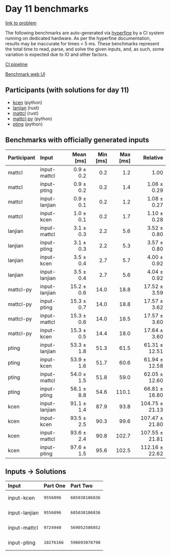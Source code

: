 # Day 11 benchmarks

[link to problem](https://adventofcode.com/2023/day/11)

The following benchmarks are auto-generated via
[hyperfine](https://github.com/sharkdp/hyperfine) by a CI system running on
dedicated hardware. As per the hyperfine documentation, results may be
inaccurate for times < 5 ms. These benchmarks represent the total time to read,
parse, and solve the given inputs, and, as such, some variation is expected due
to IO and other factors.

[CI pipeline](http://ci.papercode.net:8080/teams/main/pipelines/aoc2023)

[Benchmark web UI](https://aoc.ancalagon.black)


## Participants (with solutions for day 11)

- [kcen](https://github.com/kcen/aoc2023) (python)
- [lanjian](https://github.com/lanjian/aoc-2023) (rust)
- [mattcl](https://github.com/mattcl/aoc2023) (rust)
- [mattcl-py](https://github.com/mattcl/aoc2023-py) (python)
- [pting](https://github.com/pting/aoc2023) (python)


## Benchmarks with officially generated inputs

| Participant | Input | Mean [ms] | Min [ms] | Max [ms] | Relative |
|:---|:---|---:|---:|---:|---:|
| mattcl | input-mattcl | 0.9 ± 0.2 | 0.2 | 1.2 | 1.00 |
| mattcl | input-pting | 0.9 ± 0.2 | 0.2 | 1.4 | 1.06 ± 0.29 |
| mattcl | input-lanjian | 0.9 ± 0.1 | 0.2 | 1.2 | 1.08 ± 0.27 |
| mattcl | input-kcen | 1.0 ± 0.1 | 0.2 | 1.7 | 1.10 ± 0.28 |
| lanjian | input-mattcl | 3.1 ± 0.3 | 2.2 | 5.6 | 3.52 ± 0.80 |
| lanjian | input-pting | 3.1 ± 0.3 | 2.2 | 5.3 | 3.57 ± 0.80 |
| lanjian | input-kcen | 3.5 ± 0.4 | 2.7 | 5.7 | 4.00 ± 0.92 |
| lanjian | input-lanjian | 3.5 ± 0.4 | 2.7 | 5.6 | 4.04 ± 0.92 |
| mattcl-py | input-lanjian | 15.2 ± 0.6 | 14.0 | 18.8 | 17.52 ± 3.59 |
| mattcl-py | input-pting | 15.3 ± 0.7 | 14.0 | 18.8 | 17.57 ± 3.62 |
| mattcl-py | input-mattcl | 15.3 ± 0.6 | 14.0 | 18.5 | 17.57 ± 3.60 |
| mattcl-py | input-kcen | 15.3 ± 0.5 | 14.4 | 18.0 | 17.64 ± 3.60 |
| pting | input-lanjian | 53.3 ± 1.8 | 51.3 | 61.5 | 61.31 ± 12.51 |
| pting | input-kcen | 53.9 ± 1.6 | 51.7 | 60.6 | 61.94 ± 12.58 |
| pting | input-mattcl | 54.0 ± 1.5 | 51.8 | 59.0 | 62.05 ± 12.60 |
| pting | input-pting | 58.1 ± 8.8 | 54.6 | 110.1 | 66.81 ± 16.80 |
| kcen | input-lanjian | 91.1 ± 1.4 | 87.9 | 93.8 | 104.75 ± 21.13 |
| kcen | input-kcen | 93.5 ± 2.5 | 90.3 | 99.6 | 107.47 ± 21.80 |
| kcen | input-mattcl | 93.6 ± 2.4 | 90.8 | 102.7 | 107.55 ± 21.81 |
| kcen | input-pting | 97.6 ± 1.5 | 95.6 | 102.5 | 112.16 ± 22.62 |


## Inputs -> Solutions

| Input | Part One | Part Two |
|:---|:---|:---|
|input-kcen|<pre>9556896</pre>|<pre>685038186836</pre>|
|input-lanjian|<pre>9556896</pre>|<pre>685038186836</pre>|
|input-mattcl|<pre>9724940</pre>|<pre>569052586852</pre>|
|input-pting|<pre>10276166</pre>|<pre>598693078798</pre>|